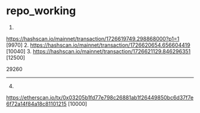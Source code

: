 # repo_working
1.
https://hashscan.io/mainnet/transaction/1726619749.298868000?p1=1
[9970]
2.
https://hashscan.io/mainnet/transaction/1726620654.656604419
[10040]
3.
https://hashscan.io/mainnet/transaction/1726621129.846296351
[12500]

29260


****

4.
https://etherscan.io/tx/0x03205b1fd77e798c26881ab1f26449850bc6d37f7e6f72a14f84a18c81101215
[10000]

